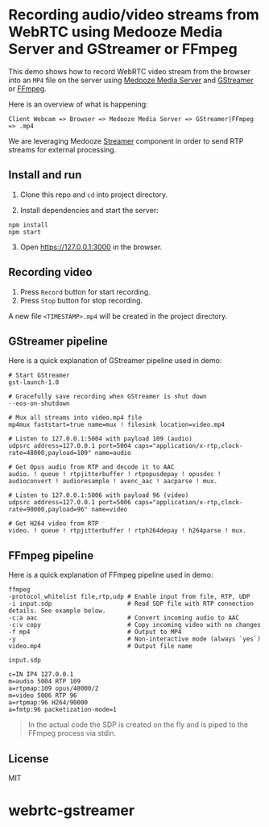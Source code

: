 # Recording audio/video streams from WebRTC using Medooze Media Server and GStreamer or FFmpeg

This demo shows how to record WebRTC video stream from the browser into an `MP4` file on the server using [Medooze Media Server](https://github.com/medooze/media-server-node) and [GStreamer](https://gstreamer.freedesktop.org/) or [FFmpeg](https://ffmpeg.org/).

Here is an overview of what is happening:

```
Client Webcam => Browser => Medooze Media Server => GStreamer|FFmpeg => .mp4
```

We are leveraging Medooze [Streamer](https://medooze.github.io/media-server-node/#streamer) component in order to send RTP streams for external processing.

## Install and run

1. Clone this repo and `cd` into project directory.

2. Install dependencies and start the server:

```
npm install
npm start
```

3. Open https://127.0.0.1:3000 in the browser.

## Recording video

1. Press `Record` button for start recording.
2. Press `Stop` button for stop recording.

A new file `<TIMESTAMP>.mp4` will be created in the project directory.

## GStreamer pipeline

Here is a quick explanation of GStreamer pipeline used in demo:

```
# Start GStreamer
gst-launch-1.0

# Gracefully save recording when GStreamer is shut down
--eos-on-shutdown

# Mux all streams into video.mp4 file
mp4mux faststart=true name=mux ! filesink location=video.mp4

# Listen to 127.0.0.1:5004 with payload 109 (audio)
udpsrc address=127.0.0.1 port=5004 caps="application/x-rtp,clock-rate=48000,payload=109" name=audio

# Get Opus audio from RTP and decode it to AAC
audio. ! queue ! rtpjitterbuffer ! rtpopusdepay ! opusdec ! audioconvert ! audioresample ! avenc_aac ! aacparse ! mux.

# Listen to 127.0.0.1:5006 with payload 96 (video)
udpsrc address=127.0.0.1 port=5006 caps="application/x-rtp,clock-rate=90000,payload=96" name=video

# Get H264 video from RTP
video. ! queue ! rtpjitterbuffer ! rtph264depay ! h264parse ! mux.
```

## FFmpeg pipeline

Here is a quick explanation of FFmpeg pipeline used in demo:

```
ffmpeg
-protocol_whitelist file,rtp,udp # Enable input from file, RTP, UDP
-i input.sdp                     # Read SDP file with RTP connection details. See example below.
-c:a aac                         # Convert incoming audio to AAC
-c:v copy                        # Copy incoming video with no changes
-f mp4                           # Output to MP4
-y                               # Non-interactive mode (always `yes`)
video.mp4                        # Output file name
```

`input.sdp`

```
c=IN IP4 127.0.0.1
m=audio 5004 RTP 109
a=rtpmap:109 opus/48000/2
m=video 5006 RTP 96
a=rtpmap:96 H264/90000
a=fmtp:96 packetization-mode=1
```

> In the actual code the SDP is created on the fly and is piped to the FFmpeg process via stdin.

## License

MIT
# webrtc-gstreamer
